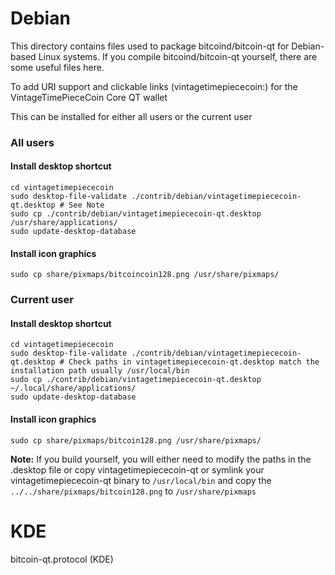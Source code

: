 
Debian
====================
This directory contains files used to package bitcoind/bitcoin-qt
for Debian-based Linux systems. If you compile bitcoind/bitcoin-qt yourself, there are some useful files here.

To add URI support and clickable links (vintagetimepiececoin:<VintageTimePieceCoin addres>) for the VintageTimePieceCoin Core QT wallet

This can be installed for either all users or the current user

### All users

#### Install desktop shortcut
    cd vintagetimepiececoin
    sudo desktop-file-validate ./contrib/debian/vintagetimepiececoin-qt.desktop # See Note
    sudo cp ./contrib/debian/vintagetimepiececoin-qt.desktop /usr/share/applications/
    sudo update-desktop-database

#### Install icon graphics
    sudo cp share/pixmaps/bitcoincoin128.png /usr/share/pixmaps/

### Current user

#### Install desktop shortcut
    cd vintagetimepiececoin
    sudo desktop-file-validate ./contrib/debian/vintagetimepiececoin-qt.desktop # Check paths in vintagetimepiececoin-qt.desktop match the installation path usually /usr/local/bin
    sudo cp ./contrib/debian/vintagetimepiececoin-qt.desktop ~/.local/share/applications/
    sudo update-desktop-database

#### Install icon graphics
    sudo cp share/pixmaps/bitcoin128.png /usr/share/pixmaps/


**Note:** If you build yourself, you will either need to modify the paths in
the .desktop file or copy vintagetimepiececoin-qt or symlink your vintagetimepiececoin-qt binary to `/usr/local/bin`
and copy the `../../share/pixmaps/bitcoin128.png` to `/usr/share/pixmaps`


KDE
====================
bitcoin-qt.protocol (KDE)